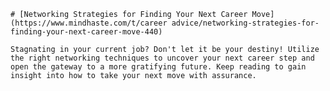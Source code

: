 
    # [Networking Strategies for Finding Your Next Career Move](https://www.mindhaste.com/t/career advice/networking-strategies-for-finding-your-next-career-move-440)

    Stagnating in your current job? Don't let it be your destiny! Utilize the right networking techniques to uncover your next career step and open the gateway to a more gratifying future. Keep reading to gain insight into how to take your next move with assurance.
    